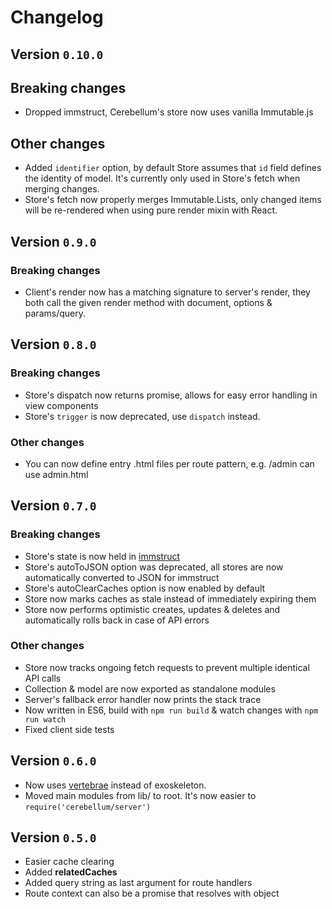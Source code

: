# Changelog

## Version `0.10.0`

## Breaking changes

- Dropped immstruct, Cerebellum's store now uses vanilla Immutable.js

## Other changes
- Added `identifier` option, by default Store assumes that `id` field defines the identity of model. It's currently only used in Store's fetch when merging changes.
- Store's fetch now properly merges Immutable.Lists, only changed items will be re-rendered when using pure render mixin with React.

## Version `0.9.0`

### Breaking changes

- Client's render now has a matching signature to server's render, they both
call the given render method with document, options & params/query.

## Version `0.8.0`

### Breaking changes

- Store's dispatch now returns promise, allows for easy error handling in view components
- Store's `trigger` is now deprecated, use `dispatch` instead.

### Other changes

- You can now define entry .html files per route pattern, e.g. /admin can use admin.html

## Version `0.7.0`

### Breaking changes
- Store's state is now held in [immstruct](https://github.com/omniscientjs/immstruct)
- Store's autoToJSON option was deprecated, all stores are now automatically converted to JSON for immstruct
- Store's autoClearCaches option is now enabled by default
- Store now marks caches as stale instead of immediately expiring them
- Store now performs optimistic creates, updates & deletes and automatically rolls back in case of API errors

### Other changes
- Store now tracks ongoing fetch requests to prevent multiple identical API calls
- Collection & model are now exported as standalone modules
- Server's fallback error handler now prints the stack trace
- Now written in ES6, build with `npm run build` & watch changes with `npm run watch`
- Fixed client side tests

## Version `0.6.0`

- Now uses [vertebrae](https://www.npmjs.com/package/vertebrae) instead of exoskeleton.
- Moved main modules from lib/ to root. It's now easier to `require('cerebellum/server')`

## Version `0.5.0`

- Easier cache clearing
- Added **relatedCaches**
- Added query string as last argument for route handlers
- Route context can also be a promise that resolves with object
